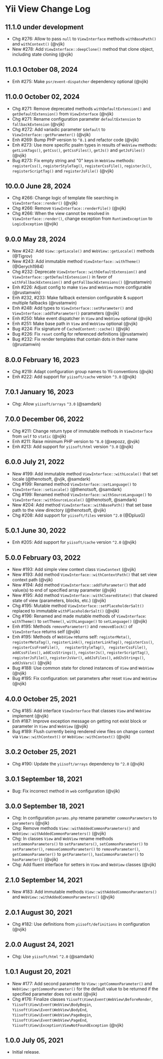 # Yii View Change Log

## 11.1.0 under development

- Chg #276: Allow to pass `null` to `ViewInterface` methods `withBasePath()` and `withContext()` (@vjik)
- New #278: Add `ViewInterface::deepClone()` method that clone object, including state cloning (@vjik)

## 11.0.1 October 08, 2024

- Enh #275: Make `psr/event-dispatcher` dependency optional (@vjik)

## 11.0.0 October 02, 2024

- Chg #271: Remove deprecated methods `withDefaultExtension()` and `getDefaultExtension()` from `ViewInterface` (@vjik)
- Chg #271: Rename configuration parameter `defaultExtension` to `fallbackExtension` (@vjik)
- Chg #272: Add variadic parameter `$default` to `ViewInterface::getParameter()` (@vjik)
- Enh #269: Bump PHP version to `^8.1` and refactor code (@vjik)
- Enh #273: Use more specific psalm types in results of `WebView` methods: `getLinkTags()`, `getCss()`, `getCssFiles()`,
  `getJs()` and `getJsFiles()` (@vjik)
- Bug #273: Fix empty string and "0" keys in `WebView` methods: `registerCss()`, `registerStyleTag()`,
  `registerCssFile()`, `registerJs()`, `registerScriptTag()` and `registerJsFile()` (@vjik)

## 10.0.0 June 28, 2024

- Chg #266: Change logic of template file searching in `ViewInterface::render()` (@vjik)
- Chg #266: Remove `ViewInterface::renderFile()` (@vjik)
- Chg #266: When the view cannot be resolved in `ViewInterface::render()`, change exception from `RuntimeException` to
  `LogicException` (@vjik)

## 9.0.0 May 28, 2024

- New #242: Add `View::getLocale()` and `WebView::getLocale()` methods (@Tigrov)
- New #243: Add immutable method `ViewInterface::withTheme()` (@Gerych1984)
- Chg #232: Deprecate `ViewInterface::withDefaultExtension()` and `ViewInterface::getDefaultExtension()` in favor of 
  `withFallbackExtension()` and `getFallbackExtensions()` (@rustamwin)
- Enh #226: Adjust config to make `View` and `WebView` more configurable (@rustamwin)
- Enh #232, #233: Make fallback extension configurable & support multiple fallbacks (@rustamwin)
- Enh #248: Add types to `ViewInterface::setParameter()` and `ViewInterface::addToParameter()` parameters (@vjik)
- Enh #250: Make event dispatcher in `View` and `WebView` optional (@vjik)
- Enh #251: Make base path in `View` and `WebView` optional (@vjik)
- Bug #224: Fix signature of `CachedContent::cache()` (@vjik)
- Bug #226: Fix `reset` config for referenced definitions (@rustamwin)
- Bug #232: Fix render templates that contain dots in their name (@rustamwin)

## 8.0.0 February 16, 2023

- Chg #219: Adapt configuration group names to Yii conventions (@vjik)
- Enh #222: Add support for `yiisoft/cache` version `^3.0` (@vjik)

## 7.0.1 January 16, 2023

- Chg: Allow `yiisoft/arrays` `^3.0` (@samdark)

## 7.0.0 December 06, 2022

- Chg #211: Change return type of immutable methods in `ViewInterface` from `self` to `static` (@vjik)
- Enh #211: Raise minimum PHP version to `^8.0` (@xepozz, @vjik)
- Enh #213: Add support for `yiisoft/html` version `^3.0` (@vjik)

## 6.0.0 July 21, 2022

- New #199: Add immutable method `ViewInterface::withLocale()` that set locale (@thenotsoft, @vjik, @samdark)
- Chg #199: Renamed method `ViewInterface::setLanguage()` to `ViewInterface::setLocale()` (@thenotsoft, @samdark)
- Chg #199: Renamed method `ViewInterface::withSourceLanguage()` to
  `ViewInterface::withSourceLocale()` (@thenotsoft, @samdark)
- New #204: Add method `ViewInterface::withBasePath()` that set base path to the view directory (@thenotsoft, @vjik)
- Chg #208: Add support for `yiisoft/files` version `^2.0` (@DplusG)

## 5.0.1 June 30, 2022

- Enh #205: Add support for `yiisoft/cache` version `^2.0` (@vjik)

## 5.0.0 February 03, 2022

- New #193: Add simple view context class `ViewContext` (@vjik)
- New #193: Add method `ViewInterface::withContextPath()` that set view context path (@vjik)
- New #194: Add method `ViewInterface::addToParameter()` that add value(s) to end of specified array parameter (@vjik)
- New #195: Add method `ViewInterface::withClearedState()` that cleared state of view (parameters, blocks, etc.) (@vjik)
- Chg #195: Mutable method `ViewInterface::setPlaceholderSalt()` replaced to immutable `withPlaceholderSalt()` (@vjik)
- Chg #196: Renamed and made mutable methods of `ViewInterface`: `withTheme()` to `setTheme()`,
  `withLanguage()` to `setLanguage()` (@vjik)
- Enh #195: Methods `removeParameter()` and `removeBlock()` of `ViewInterface` returns self (@vjik)
- Enh #195: Methods of `WebView` returns self: `registerMeta()`, `registerMetaTag()`, `registerLink()`,
  `registerLinkTag()`, `registerCss()`, ` registerCssFromFile()`, `  registerStyleTag()`, ` registerCssFile()`,
  `addCssFiles()`, `addCssStrings()`, `registerJs()`, `registerScriptTag()`, `registerJsFile()`, `registerJsVar()`,
  `addJsFiles()`, `addJsStrings()`, `addJsVars()` (@vjik)
- Bug #188: Use common state for cloned instances of `View` and `WebView` (@vjik)
- Bug #195: Fix configuration: set parameters after reset `View` and `WebView` (@vjik)

## 4.0.0 October 25, 2021

- Chg #185: Add interface `ViewInterface` that classes `View` and `WebView` implement (@vjik)
- Enh #187: Improve exception message on getting not exist block or parameter in `View` and `WebView` (@vjik)
- Bug #189: Flush currently being rendered view files on change context via `View::withContext()` 
  or `WebView::withContext()` (@vjik)

## 3.0.2 October 25, 2021

- Chg #190: Update the `yiisoft/arrays` dependency to `^2.0` (@vjik)

## 3.0.1 September 18, 2021

- Bug: Fix incorrect method in `web` configuration (@vjik)

## 3.0.0 September 18, 2021

- Сhg: In configuration `params.php` rename parameter `commonParameters` to `parameters` (@vjik)
- Chg: Remove methods `View::withAddedCommonParameters()` and `WebView::withAddedCommonParameters()` (@vjik)
- Chg: In classes `View` and `WebView` rename methods `setCommonParameters()` to `setParameters()`,
  `setCommonParameter()` to `setParameter()`, `removeCommonParameter()` to `removeParameter()`, `getCommonParameter()` 
  to `getParameter()`, `hasCommonParameter()` to `hasParameter()` (@vjik)
- Chg: Add fluent interface for setters in `View` and `WebView` classes (@vjik)
  
## 2.1.0 September 14, 2021

- New #183: Add immutable methods `View::withAddedCommonParameters()` and `WebView::withAddedCommonParameters()` (@vjik)

## 2.0.1 August 30, 2021

- Chg #182: Use definitions from `yiisoft/definitions` in configuration (@vjik)

## 2.0.0 August 24, 2021

- Chg: Use `yiisoft/html` `^2.0` (@samdark)

## 1.0.1 August 20, 2021

- New #177: Add second parameter to `View::getCommonParameter()` and `WebView::getCommonParameter()` for the default
  value to be returned if the specified parameter does not exist (@vjik)
- Chg #176: Finalize classes `Yiisoft\View\Event\WebView\BeforeRender`, `Yiisoft\View\Event\WebView\BodyBegin`,
  `Yiisoft\View\Event\WebView\BodyEnd`, `Yiisoft\View\Event\WebView\PageBegin`, `Yiisoft\View\Event\WebView\PageEnd`,
  `Yiisoft\View\Exception\ViewNotFoundException` (@vjik)

## 1.0.0 July 05, 2021

- Initial release.
